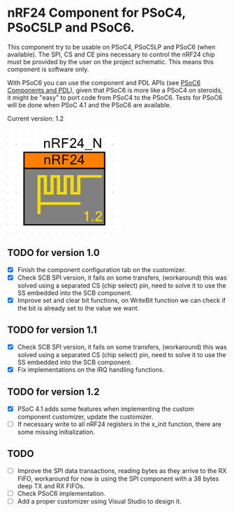 # nRF24 Component for PSoC4, PSoC5LP and PSoC6.

This component try to be usable on PSoC4, PSoC5LP and PSoC6 (when available).
The SPI, CS and CE pins necessary to control the nRF24 chip must be provided by the user on the project schematic. This means this component is software only.

With PSoC6 you can use the component and PDL APIs (see [PSoC6 Components and PDL](http://www.cypress.com/blog/psoc-creator-news-and-information/psoc-6-components-and-pdl-drivers)), given that PSoC6 is more like a PSoC4 on steroids, it might be "easy" to port code from PSoC4 to the PSoC6.
Tests for PSoC6 will be done when PSoC 4.1 and the PSoC6 are available.

Current version: 1.2

![Component](img/v1_2.png)

## TODO for version 1.0
- [x] Finish the component configuration tab on the customizer.
- [x] Check SCB SPI version, it fails on some transfers, (workaround) this was solved using a separated CS (chip select) pin, need to solve it to use the SS embedded into the SCB component.
- [x] Improve set and clear bit functions, on WriteBit function we can check if the bit is already set to the value we want.

## TODO for version 1.1
- [x] Check SCB SPI version, it fails on some transfers, (workaround) this was solved using a separated CS (chip select) pin, need to solve it to use the SS embedded into the SCB component.
- [x] Fix implementations on the IRQ handling functions.

## TODO for version 1.2
- [x] PSoC 4.1 adds some features when implementing the custom component customizer, update the customizer.
- [ ] If necessary write to all nRF24 registers in the x_init function, there are some missing initialization.

## TODO
- [ ] Improve the SPI data transactions, reading bytes as they arrive to the RX FIFO, workaround for now is using the SPI component with a 38 bytes deep TX and RX FIFOs.
- [ ] Check PSoC6 implementation.
- [ ] Add a proper customizer using Visual Studio to design it.
